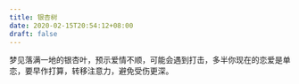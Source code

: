 ```yaml
---
title: 银杏树
date: 2020-02-15T20:54:12+08:00
draft: false
---
```


梦见落满一地的银杏叶，预示爱情不顺，可能会遇到打击，多半你现在的恋爱是单恋，要早作打算，转移注意力，避免受伤更深。
